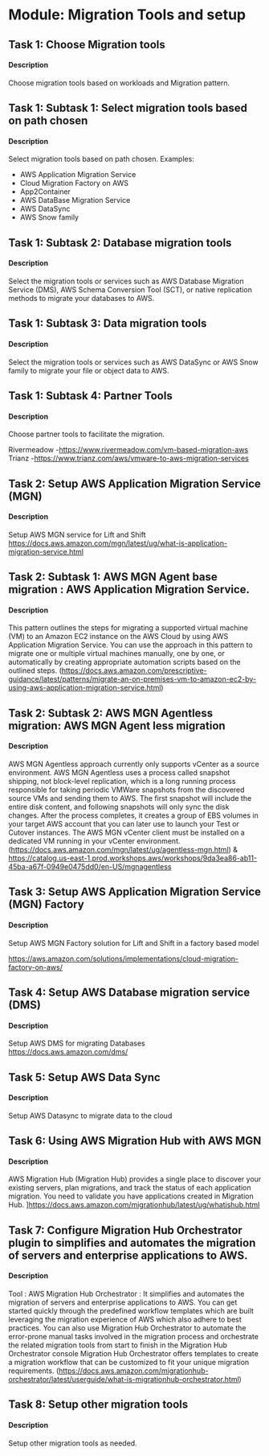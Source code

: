 
# Module: Migration Tools and setup
## Task 1: Choose Migration tools
#### Description
Choose migration tools based on workloads and Migration pattern.
## Task 1: Subtask 1: Select migration tools based on path chosen
#### Description
Select migration tools based on path chosen. Examples:
* AWS Application Migration Service
* Cloud Migration Factory on AWS
* App2Container
* AWS DataBase Migration Service
* AWS DataSync
* AWS Snow family
## Task 1: Subtask 2: Database migration tools
#### Description
Select the migration tools or services such as AWS Database Migration Service (DMS), AWS Schema Conversion Tool (SCT), or native replication methods to migrate your databases to AWS.

## Task 1: Subtask 3: Data migration tools
#### Description
Select the migration tools or services such as AWS DataSync or AWS Snow family to migrate your file or object data to AWS.

## Task 1: Subtask 4: Partner Tools
#### Description
Choose partner tools to facilitate the migration.


Rivermeadow -https://www.rivermeadow.com/vm-based-migration-aws
Trianz -https://www.trianz.com/aws/vmware-to-aws-migration-services
## Task 2: Setup AWS Application Migration Service (MGN) 
#### Description
Setup AWS MGN service for Lift and Shift
https://docs.aws.amazon.com/mgn/latest/ug/what-is-application-migration-service.html
## Task 2: Subtask 1: AWS MGN Agent base migration :  AWS Application Migration Service.
#### Description
This pattern outlines the steps for migrating a supported virtual machine (VM) to an Amazon EC2 instance on the AWS Cloud by using AWS Application Migration Service. You can use the approach in this pattern to migrate one or multiple virtual machines manually, one by one, or automatically by creating appropriate automation scripts based on the outlined steps.  (https://docs.aws.amazon.com/prescriptive-guidance/latest/patterns/migrate-an-on-premises-vm-to-amazon-ec2-by-using-aws-application-migration-service.html)
## Task 2: Subtask 2: AWS MGN Agentless migration: AWS MGN Agent less  migration
#### Description
AWS MGN Agentless approach currently only supports vCenter as a source environment. AWS MGN Agentless uses a process called snapshot shipping, not block-level replication, which is a long running process responsible for taking periodic VMWare snapshots from the discovered source VMs and sending them to AWS. The first snapshot will include the entire disk content, and following snapshots will only sync the disk changes. After the process completes, it creates a group of EBS volumes in your target AWS account that you can later use to launch your Test or Cutover instances. The AWS MGN vCenter client must be installed on a dedicated VM running in your vCenter environment. (https://docs.aws.amazon.com/mgn/latest/ug/agentless-mgn.html)  & https://catalog.us-east-1.prod.workshops.aws/workshops/9da3ea86-ab11-45ba-a67f-0949e0475dd0/en-US/mgnagentless
## Task 3: Setup AWS Application Migration Service (MGN) Factory
#### Description
Setup AWS MGN Factory solution for Lift and Shift in a factory based model

https://aws.amazon.com/solutions/implementations/cloud-migration-factory-on-aws/
## Task 4: Setup AWS Database migration service (DMS)
#### Description
Setup AWS DMS for migrating Databases
https://docs.aws.amazon.com/dms/
## Task 5: Setup AWS Data Sync
#### Description
Setup AWS Datasync to migrate data to the cloud 
## Task 6: Using AWS Migration Hub with AWS MGN
#### Description
AWS Migration Hub (Migration Hub) provides a single place to discover your existing servers, plan migrations, and track the status of each application migration. You need to validate you have applications created in Migration Hub.  ]https://docs.aws.amazon.com/migrationhub/latest/ug/whatishub.html
## Task 7: Configure Migration Hub Orchestrator plugin to simplifies and automates the migration of servers and enterprise applications to AWS.
#### Description
Tool : AWS Migration Hub Orchestrator : It simplifies and automates the migration of servers and enterprise applications to AWS. You can get started quickly through the predefined workflow templates which are built leveraging the migration experience of AWS which also adhere to best practices. You can also use Migration Hub Orchestrator to automate the error-prone manual tasks involved in the migration process and orchestrate the related migration tools from start to finish in the Migration Hub Orchestrator console Migration Hub Orchestrator offers templates to create a migration workflow that can be customized to fit your unique migration requirements. (https://docs.aws.amazon.com/migrationhub-orchestrator/latest/userguide/what-is-migrationhub-orchestrator.html)
## Task 8: Setup other migration tools 
#### Description
Setup other migration tools as needed.
